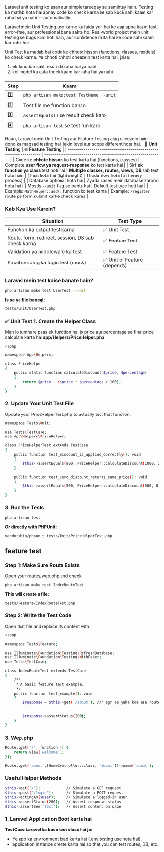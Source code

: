 

Laravel unit testing ko asan aur simple tareeqay se samjhtay hain. Testing ka matlab hota hai apnay code ko check karna ke sab kuch sahi kaam kar raha hai ya nahi — automatically.

Laravel mein Unit Testing use karne ka faida yeh hai ke aap apna kaam fast, error-free, aur professional bana sakte ho. Real-world project mein unit testing se bugs kam hoti hain, aur confidence milta hai ke code sahi kaam kar raha hai.

Unit Test ka matlab hai code ke chhote hisson (functions, classes, models) ko check karna. Ye chhoti chhoti cheezein test karta hai, jaise:

1. ek function sahi result de raha hai ya nahi
2. koi model ka data theek kaam kar raha hai ya nahi

###
| Step | Kaam                                    |
| ---- | --------------------------------------- |
| 1️⃣  | `php artisan make:test TestName --unit` |
| 2️⃣  | Test file me function banao             |
| 3️⃣  | `assertEquals()` se result check karo   |
| 4️⃣  | `php artisan test` se test run karo     |


 Haan, Laravel mein Unit Testing aur Feature Testing alag cheezein hain — dono ka maqsad testing hai, lekin level aur scope different hota hai.
 | 🔧 **Unit Testing**                                              | 🌐 **Feature Testing**                                       |
| ---------------------------------------------------------------- | ------------------------------------------------------------ |
| Code ke **chhote hisson** ko test karta hai (functions, classes) | Complete **user flow ya request-response** ko test karta hai |
| Sirf **ek function ya class** test hoti hai                      | **Multiple classes, routes, views, DB** sab test hote hain   |
| Fast hota hai (lightweight)                                      | Thoda slow hota hai (heavy process)                          |
| Database optional hota hai                                       | Zyada cases mein database zaroori hota hai                   |
| Mostly `--unit` flag se banta hai                                | Default test type hoti hai                                   |
| Example: `MathHelper::add()` function ko test karna              | Example: `/register` route pe form submit karke check karna  |


###  Kab Kya Use Karein?
| Situation                                          | Test Type                   |
| -------------------------------------------------- | --------------------------- |
| Function ka output test karna                      | ✅ Unit Test                 |
| Route, form, redirect, session, DB sab check karna | ✅ Feature Test              |
| Validation ya middleware ka test                   | ✅ Feature Test              |
| Email sending ka logic test (mock)                 | ✅ Unit or Feature (depends) |


### Laravel mein test kaise banate hain?
```bash
php artisan make:test UserTest --unit
```
**Is se ye file banegi:**
```bash
tests/Unit/UserTest.php
```
### ✅ Unit Test  1. Create the Helper Class
Man lo tumhare paas ek function hai jo price aur percentage se final price calculate karta hai
**app/Helpers/PriceHelper.php**

```bash
<?php

namespace App\Helpers;

class PriceHelper
{
    public static function calculateDiscount($price, $percentage)
    {
        return $price - ($price * $percentage / 100);
    }
}
```

### 2. Update Your Unit Test File
Update your PriceHelperTest.php to actually test that function:

```bash
namespace Tests\Unit;

use Tests\TestCase;
use App\Helpers\PriceHelper;

class PriceHelperTest extends TestCase
{
    public function test_discount_is_applied_correctly(): void
    {
        $this->assertEquals(800, PriceHelper::calculateDiscount(1000, 20));
    }

    public function test_zero_discount_returns_same_price(): void
    {
        $this->assertEquals(500, PriceHelper::calculateDiscount(500, 0));
    }
}
```

### 3. Run the Tests
```bash
php artisan test
```
**Or directly with PHPUnit:**
```bash
vendor/bin/phpunit tests/Unit/PriceHelperTest.php
```


## feature test
### Step 1: Make Sure Route Exists
Open your routes/web.php and check:


```bash
php artisan make:test IndexRouteTest
```
**This will create a file:**
```bash
tests/Feature/IndexRouteTest.php
```

### Step 2: Write the Test Code
Open that file and replace its content with:
```bash
<?php

namespace Tests\Feature;

use Illuminate\Foundation\Testing\RefreshDatabase;
use Illuminate\Foundation\Testing\WithFaker;
use Tests\TestCase;

class IndexRouteTest extends TestCase
{
    /**
     * A basic feature test example.
     */
    public function test_example(): void
    {
        $response = $this->get('/about'); /// agr ap yaha koe esa route likhty jo ha nhi ya us route me koe error hoga to feature testing me pakara jayega error ///
         

        $response->assertStatus(200);
    }
}

```

### 3. Wep.php
```bash
Route::get('/', function () {
    return view('welcome');
});

Route::get('about',[HomeController::class, 'about'])->name('about');
```


### Useful Helper Methods
```bash
$this->get('/');            // Simulate a GET request
$this->post('/login');      // Simulate a POST request
$this->actingAs($user);     // Simulate a logged-in user
$this->assertStatus(200);   // Assert response status
$this->assertSee('text');   // Assert content on page

```

### 1. Laravel Application Boot karta hai
**TestCase Laravel ka base test class hai jo:**
* Ye app ka environment load karta hai (.env.testing use hota hai).
* application instance create karta hai so that you can test routes, DB, etc.

